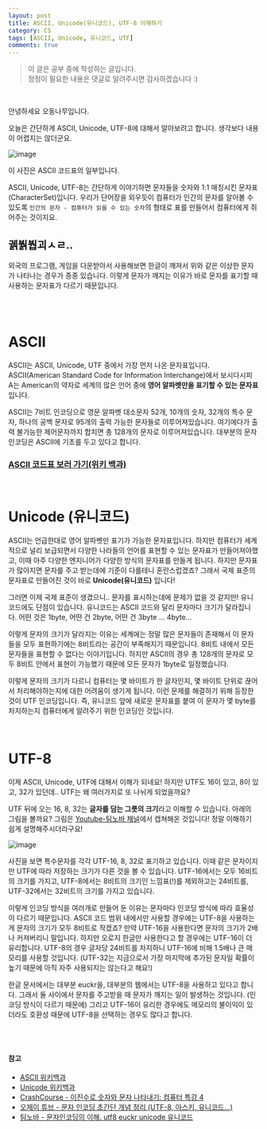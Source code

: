 ```yaml
---
layout: post
title: ASCII, Unicode(유니코드), UTF-8 이해하기
category: CS
tags: [ASCII, Unicode, 유니코드, UTF]
comments: true
---
```

>이 글은 공부 중에 작성하는 글입니다.        
>정정이 필요한 내용은 댓글로 알려주시면 감사하겠습니다 :)

<br>

안녕하세요 오동나무입니다.  <br>

오늘은 간단하게 ASCII, Unicode, UTF-8에 대해서 알아보려고 합니다. 생각보다 내용이 어렵지는 않더군요.

![image](https://user-images.githubusercontent.com/73867548/120326515-c5848480-c323-11eb-8bb7-00f7f3d5ed83.jpeg)

이 사진은 ASCII 코드표의 일부입니다. <br>

ASCII, Unicode, UTF-8는 간단하게 이야기하면 문자들을 숫자와 1:1 매칭시킨 문자표 (CharacterSet)입니다. 우리가 단어장을 외우듯이 컴퓨터가 인간의 문자를 알아볼 수 있도록 `인간의 문자 - 컴퓨터가 읽을 수 있는 숫자`의 형태로 표를 만들어서 컴퓨터에게 쥐어주는 것이지요.

## 궭붥붭괴ㅅㄹ.. 
외국의 프로그램, 게임을 다운받아서 사용해보면 한글이 깨져서 위와 같은 이상한 문자가 나타나는 경우가 종종 있습니다. 이렇게 문자가 깨지는 이유가 바로 문자를 표기할 때 사용하는 문자표가 다르기 때문입니다. 


<br>
<br>

# ASCII
ASCII는 ASCII, Unicode, UTF 중에서 가장 먼저 나온 문자표입니다. ASCII(American Standard Code for Information Interchange)에서 보시다시피 A는 American의 약자로 세계의 많은 언어 중에 **영어 알파벳만을 표기할 수 있는 문자표**입니다. <br>

ASCII는  7비트 인코딩으로 영문 알파벳 대소문자 52개, 10개의 숫자, 32개의 특수 문자, 하나의 공백 문자로 95개의 출력 가능한 문자들로 이루어져있습니다. 여기에다가 출력 불가능한 제어문자까지 합치면 총 128개의 문자로 이루어져있습니다. 대부분의 문자 인코딩은 ASCII에 기초를 두고 있다고 합니다. 

### [ASCII 코드표 보러 가기(위키 백과)](https://ko.wikipedia.org/wiki/ASCII)

<br>

# Unicode (유니코드)
ASCII는 언급한대로 영어 알파벳만 표기가 가능한 문자표입니다. 하지만 컴퓨터가 세계적으로 널리 보급되면서 다양한 나라들의 언어를 표현할 수 있는 문자표가 만들어져야했고, 이때 아주 다양한 엔지니어가 다양한 방식의 문자표를 만들게 됩니다. 하지만 문자표가 많아지면 문자를 주고 받는데에 기준이 다를테니 혼란스럽겠죠? 그래서 국제 표준의 문자표로 만들어진 것이 바로 **Unicode(유니코드)** 입니다!  <br>

그러면 이제 국제 표준이 생겼으니.. 문자를 표시하는데에 문제가 없을 것 같지만! 유니코드에도 단점이 있습니다. 유니코드는 ASCII 코드와 달리 문자마다 크기가 달라집니다. 어떤 것은 1byte, 어떤 건 2byte, 어떤 건 3byte ... 4byte... <br>

이렇게 문자의 크기가 달라지는 이유는 세계에는 정말 많은 문자들이 존재해서 이 문자들을 모두 표현하기에는 8비트라는 공간이 부족해지기 때문입니다. 8비트 내에서 모든 문자들을 표현할 수 없다는 이야기입니다. 하지만 ASCII의 경우 총 128개의 문자로 모두 8비트 안에서 표현이 가능했기 때문에 모든 문자가 1byte로 일정했습니다. <br>

이렇게 문자의 크기가 다르니 컴퓨터는 몇 바이트가 한 글자인지, 몇 바이트 단위로 끊어서 처리해야하는지에 대한 어려움이 생기게 됩니다. 이런 문제를 해결하기 위해 등장한 것이 UTF 인코딩입니다. 즉, 유니코드 앞에 새로운 문자표를 붙여 이 문자가 몇 byte를 차지하는지 컴퓨터에게 알려주기 위한 인코딩인 것입니다.


<br>

# UTF-8
이제 ASCII, Unicode, UTF에 대해서 이해가 되네요! 하지만 UTF도 16이 있고, 8이 있고, 32가 있던데.. UTF는 왜 여러가지로 또 나뉘게 되었을까요? <br>

UTF 뒤에 오는 16, 8, 32는 **글자를 담는 그릇의 크기**라고 이해할 수 있습니다. 아래의 그림을 볼까요? 그림은 [Youtube-팀노바 채널](https://www.youtube.com/watch?v=lio09TVQ5bE)에서 캡쳐해온 것입니다! 정말 이해하기 쉽게 설명해주시더라구요! 

![image](https://user-images.githubusercontent.com/73867548/120330967-48a7d980-c328-11eb-9e8b-7eda5e855fdd.jpeg)

사진을 보면 특수문자를 각각 UTF-16, 8, 32로 표기하고 있습니다. 이때 같은 문자이지만 UTF에 따라 저장하는 크기가 다른 것을 볼 수 있습니다. UTF-16에서는 모두 16비트의 크기를 가지고, UTF-8에서는 8비트의 크기인 느낌표(!)를 제외하고는 24비트를, UTF-32에서는 32비트의 크기를 가지고 있습니다. <br>

이렇게 인코딩 방식을 여러개로 만들어 둔 이유는 문자마다 인코딩 방식에 따라 효율성이 다르기 때문입니다. ASCII 코드 범위 내에서만 사용할 경우에는 UTF-8을 사용하는게 문자의 크기가 모두 8비트로 작겠죠? 만약 UTF-16을 사용한다면 문자의 크기가 2배나 커져버리니 말입니다. 하지만 오로지 한글만 사용한다고 할 경우에는 UTF-16이 더 유리합니다. UTF-8의 경우 글자당 24비트를 차지하니 UTF-16에 비해 1.5배나 큰 메모리를 사용할 것입니다. (UTF-32는 지금으로서 가장 마지막에 추가된 문자일 확률이 높기 때문에 아직 자주 사용되지는 않는다고 해요!) <br>

한글 문서에서는 대부분 euckr을, 대부분의 웹에서는 UTF-8을 사용하고 있다고 합니다. 그래서 둘 사이에서 문자를 주고받을 때 문자가 깨지는 일이 발생하는 것입니다. (인코딩 방식이 다르기 때문에) 그리고 UTF-16이 유리한 경우에도 메모리의 불이익이 있더라도 호환성 때문에 UTF-8을 선택하는 경우도 많다고 합니다. 






<br>
<br>

#### 참고
- [ASCII 위키백과](https://ko.wikipedia.org/wiki/ASCII)
- [Unicode 위키백과](https://ko.wikipedia.org/wiki/유니코드)
- [CrashCourse - 이진수로 숫자와 문자 나타내기: 컴퓨터 특강 4](https://www.notion.so/ASCII-Unicode-4e5628e27dff467486de866da458878e)
- [오제이 튜브 - 문자 인코딩 초간단 개념 정리 (UTF-8, 아스키, 유니코드...)](https://www.youtube.com/watch?v=ABPOjjre0C8)
- [팀노바 - 문자인코딩의 이해. utf8 euckr unicode 유니코드](https://www.youtube.com/watch?v=lio09TVQ5bE)

<br>
<br>

